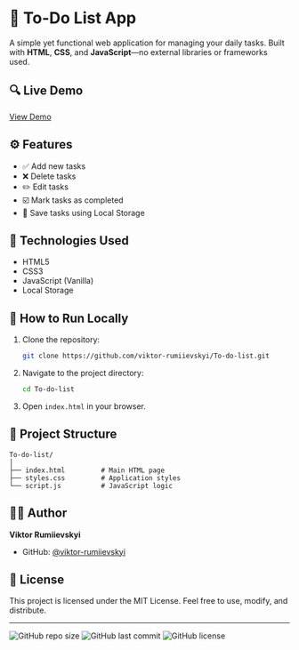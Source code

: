 
# 📝 To-Do List App

A simple yet functional web application for managing your daily tasks. Built with **HTML**, **CSS**, and **JavaScript**—no external libraries or frameworks used.

## 🔍 Live Demo

[View Demo](https://viktor-rumiievskyi.github.io/To-do-list/)

## ⚙️ Features

- ✅ Add new tasks
- ❌ Delete tasks
- ✏️ Edit tasks
- ☑️ Mark tasks as completed
- 💾 Save tasks using Local Storage

## 🧩 Technologies Used

- HTML5
- CSS3
- JavaScript (Vanilla)
- Local Storage

## 🚀 How to Run Locally

1. Clone the repository:
   ```bash
   git clone https://github.com/viktor-rumiievskyi/To-do-list.git
   ```

2. Navigate to the project directory:
   ```bash
   cd To-do-list
   ```

3. Open `index.html` in your browser.

## 📁 Project Structure

```
To-do-list/
│
├── index.html         # Main HTML page
├── styles.css         # Application styles
└── script.js          # JavaScript logic
```


## 🧑‍💻 Author

**Viktor Rumiievskyi**  
- GitHub: [@viktor-rumiievskyi](https://github.com/viktor-rumiievskyi)

## 📜 License

This project is licensed under the MIT License. Feel free to use, modify, and distribute.

---

![GitHub repo size](https://img.shields.io/github/repo-size/viktor-rumiievskyi/To-do-list)
![GitHub last commit](https://img.shields.io/github/last-commit/viktor-rumiievskyi/To-do-list)
![GitHub license](https://img.shields.io/github/license/viktor-rumiievskyi/To-do-list)
